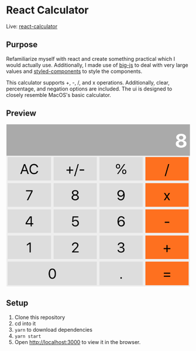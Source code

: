 # React Calculator

Live: [react-calculator](https://basic-react-calc.herokuapp.com/)

## Purpose

Refamiliarize myself with react and create something practical which I would actually use. Additionally, I made use of [big-js](https://www.npmjs.com/package/big-js) to deal with very large values and [styled-components](https://www.npmjs.com/package/styled-components) to style the components.

This calculator supports +, -, /, and x operations. Additionally, clear, percentage, and negation options are included. The ui is designed to closely resemble MacOS's basic calculator.

## Preview

![react calc preview](calc.png)

## Setup
1. Clone this repository
2. cd into it
2. `yarn` to download dependencies
4. `yarn start`
5. Open [http://localhost:3000](http://localhost:3000) to view it in the browser.

